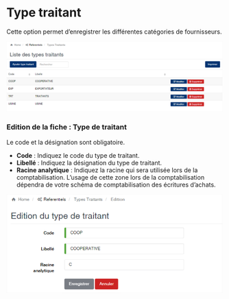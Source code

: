 # Type traitant

Cette option permet d’enregistrer les différentes catégories de fournisseurs.

![](../../.gitbook/assets/typetraitant1.png)

### **Edition de la fiche : Type de traitant**

Le code et la désignation sont obligatoire.

* **Code** : Indiquez le code du type de traitant.
* **Libellé** : Indiquez la désignation du type de traitant.
* **Racine analytique** : Indiquez la racine qui sera utilisée lors de la comptabilisation. L’usage de cette zone lors de la comptabilisation dépendra de votre schéma de comptabilisation des écritures d’achats.

![](../../.gitbook/assets/typetraitant2.png)
